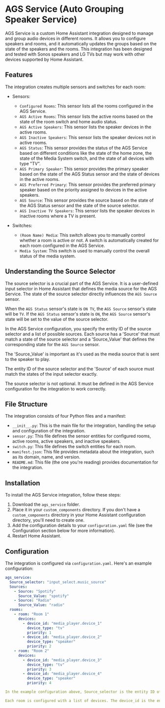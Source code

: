 # AGS Service (Auto Grouping Speaker Service)

AGS Service is a custom Home Assistant integration designed to manage and group audio devices in different rooms. It allows you to configure speakers and rooms, and it automatically updates the groups based on the state of the speakers and the rooms. This integration has been designed and tested with Sonos speakers and LG TVs but may work with other devices supported by Home Assistant.

## Features

The integration creates multiple sensors and switches for each room:

- Sensors:
  - `Configured Rooms`: This sensor lists all the rooms configured in the AGS Service.
  - `AGS Active Rooms`: This sensor lists the active rooms based on the state of the room switch and home audio status.
  - `AGS Active Speakers`: This sensor lists the speaker devices in the active rooms.
  - `AGS Inactive Speakers`: This sensor lists the speaker devices not in active rooms.
  - `AGS Status`: This sensor provides the status of the AGS Service based on different conditions like the state of the home zone, the state of the Media System switch, and the state of all devices with type "TV".
  - `AGS Primary Speaker`: This sensor provides the primary speaker based on the state of the AGS Status sensor and the state of devices in the active rooms.
  - `AGS Preferred Primary`: This sensor provides the preferred primary speaker based on the priority assigned to devices in the active speakers.
  - `AGS Source`: This sensor provides the source based on the state of the AGS Status sensor and the state of the source selector.
  - `AGS Inactive TV Speakers`: This sensor lists the speaker devices in inactive rooms where a TV is present.
  
- Switches:
  - `(Room Name) Media`: This switch allows you to manually control whether a room is active or not. A switch is automatically created for each room configured in the AGS Service.
  - `Media System`: This switch is used to manually control the overall status of the media system.

## Understanding the Source Selector

The source selector is a crucial part of the AGS Service. It is a user-defined input selector in Home Assistant that defines the media source for the AGS Service. The state of the source selector directly influences the `AGS Source` sensor. 

When the `AGS Status` sensor's state is `ON TV`, the `AGS Source` sensor's state will be `TV`. If the `AGS Status` sensor's state is `ON`, the `AGS Source` sensor's state will be set to the value of the source selector. 

In the AGS Service configuration, you specify the entity ID of the source selector and a list of possible sources. Each source has a 'Source' that must match a state of the source selector and a 'Source_Value' that defines the corresponding state for the `AGS Source` sensor.

The 'Source_Value' is important as it's used as the media source that is sent to the speaker to play.

The entity ID of the source selector and the 'Source' of each source must match the states of the input selector exactly. 

The source selector is not optional. It must be defined in the AGS Service configuration for the integration to work correctly.

## File Structure

The integration consists of four Python files and a manifest:

- `__init__.py`: This is the main file for the integration, handling the setup and configuration of the integration.
- `sensor.py`: This file defines the sensor entities for configured rooms, active rooms, active speakers, and inactive speakers.
- `switch.py`: This file defines the switch entities for each room.
- `manifest.json`: This file provides metadata about the integration, such as its domain, name, and version.
- `README.md`: This file (the one you're reading) provides documentation for the integration.

## Installation

To install the AGS Service integration, follow these steps:

1. Download the `ags_service` folder.
2. Place it in your `custom_components` directory. If you don't have a `custom_components` directory in your Home Assistant configuration directory, you'll need to create one.
3. Add the configuration details to your `configuration.yaml` file (see the Configuration section below for more information).
4. Restart Home Assistant.

## Configuration

The integration is configured via `configuration.yaml`. Here's an example configuration:

```yaml
ags_service:
  Source_selector: "input_select.music_source"
  Sources:
    - Source: "Spotify"
      Source_Value: "spotify"
    - Source: "Radio"
      Source_Value: "radio"
  rooms:
    - room: "Room 1"
      devices:
        - device_id: "media_player.device_1"
          device_type: "tv"
          priority: 1
        - device_id: "media_player.device_2"
          device_type: "speaker"
          priority: 2
    - room: "Room 2"
      devices:
        - device_id: "media_player.device_3"
          device_type: "tv"
          priority: 3
        - device_id: "media_player.device_4"
          device_type: "speaker"
          priority: 4

In the example configuration above, Source_selector is the entity ID of the input selector that is used to control the source of the AGS Service. The Sources list contains two sources, Spotify and Radio. The Source of each source corresponds to a state of the input selector and the Source_Value is the corresponding state for the AGS Source sensor. The 'Source_Value' is the media source that is sent to the speaker to play.

Each room is configured with a list of devices. The device_id is the entity ID of the device in Home Assistant, the device_type is either 'tv' or 'speaker', and the priority is a numerical value that defines the order of the devices. The lower the number, the higher the priority. The priority is used to determine the preferred primary speaker.
